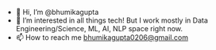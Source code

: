 - 👋 Hi, I’m @bhumikagupta
- 👀 I’m interested in all things tech! But I work mostly in Data Engineering/Science, ML, AI, NLP space right now. 
- 📫 How to reach me bhumikagupta0206@gmail.com

[comment]: <> ( 🌱 I’m currently learning ...)
[comment]: <> (💞️ I’m looking to collaborate on ...)
<!---
bhumikagupta/bhumikagupta is a ✨ special ✨ repository because its `README.md` (this file) appears on your GitHub profile.
You can click the Preview link to take a look at your changes.
--->
